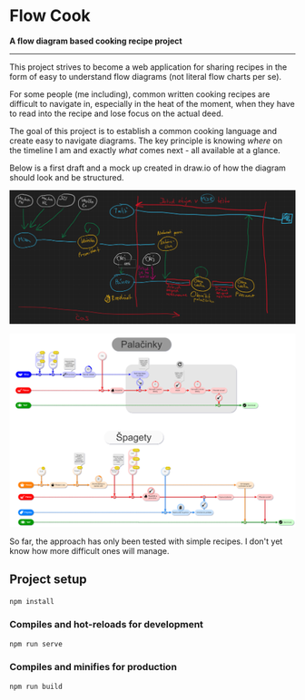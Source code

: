 # Flow Cook
**A flow diagram based cooking recipe project**

---

This project strives to become a web application for sharing recipes in the form of easy to understand flow diagrams (not literal flow charts per se).

For some people (me including), common written cooking recipes are difficult to navigate in, especially in the heat of the moment, when they have to read into the recipe and lose focus on the actual deed.

The goal of this project is to establish a common cooking language and create easy to navigate diagrams. The key principle is knowing *where* on the timeline I am and exactly *what* comes next - all available at a glance.

Below is a first draft and a mock up created in draw.io of how the diagram should look and be structured.

![picture](./images/draft.png)

![picture](./images/mock-up.png)

So far, the approach has only been tested with simple recipes. I don't yet know how more difficult ones will manage.


## Project setup
```
npm install
```

### Compiles and hot-reloads for development
```
npm run serve
```

### Compiles and minifies for production
```
npm run build
```